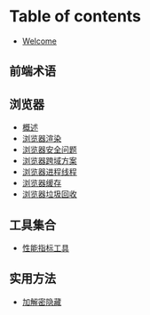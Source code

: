 <!--
 * @Author: jiangmengxia jiangmengxia@nnuo.com
 * @Date: 2024-08-12 18:13:02
 * @LastEditors: jiangmengxia jiangmengxia@nnuo.com
 * @LastEditTime: 2024-08-14 13:17:28
 * @FilePath: \jiangmengxia.github.io\SUMMARY.md
 * @Description: Description
-->
# Table of contents

* [Welcome](README.md)


## 前端术语



## 浏览器

* [概述](browser-problems/overview.md)
* [浏览器渲染](browser-problems/render.md)
* [浏览器安全问题](browser-problems/security.md)
* [浏览器跨域方案](browser-problems/cross-domain.md)
* [浏览器进程线程](browser-problems/process-thread.md)
* [浏览器缓存](browser-problems/cache.md)
* [浏览器垃圾回收](browser-problems/garbage-collect.md)


## 工具集合
* [性能指标工具](tools/performance-index.md)

## 实用方法
* [加解密隐藏](utilities/encode-decode.md)
<!-- * [防抖节流](utils/debounce-throttle.md)
* [深拷贝](utils/deep-copy.md)
* [数组去重](utils/array-unique.md)
* [数组扁平化](utils/array-flatten.md)
* [数组乱序](utils/array-shuffle.md)
* [数组最大最小值](utils/array-max-min.md)
* [数组乱序](utils/array-shuffle.md)
* [数组最大最小值](utils/array-max-min.md)
* [数组乱序](utils/array-shuffle.md)
* [数组最大最小值](utils/array-max-min.md) -->

